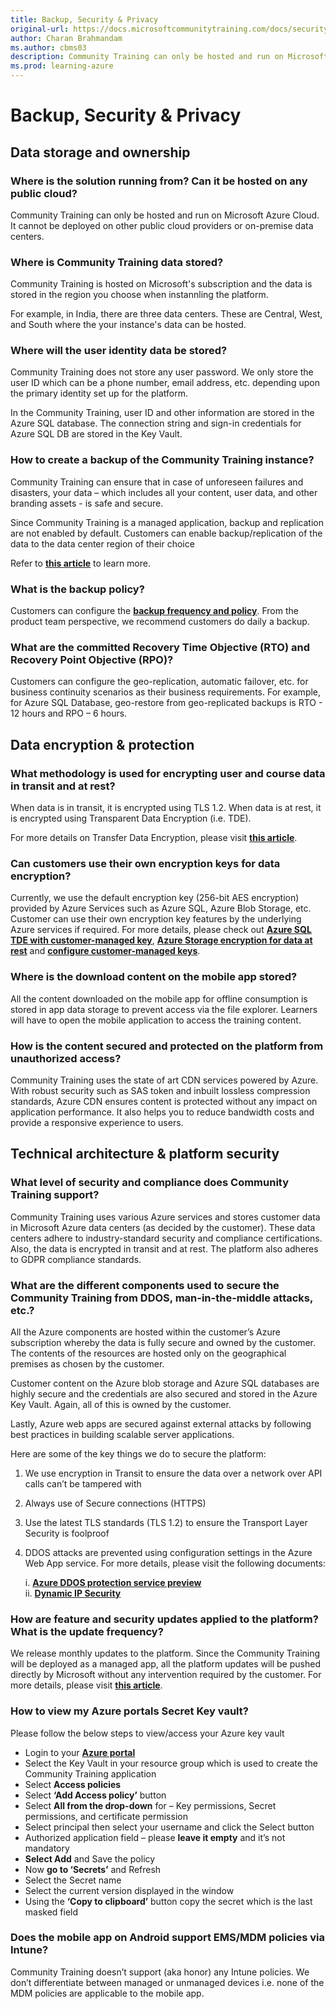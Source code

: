 ```yaml
---
title: Backup, Security & Privacy
original-url: https://docs.microsoftcommunitytraining.com/docs/security-and-privacy
author: Charan Brahmandam
ms.author: cbms03
description: Community Training can only be hosted and run on Microsoft Azure Cloud.  It cannot be deployed on other public cloud providers or on-premise data center.
ms.prod: learning-azure
---
```


# Backup, Security & Privacy

## Data storage and ownership

### Where is the solution running from? Can it be hosted on any public cloud?

Community Training can only be hosted and run on Microsoft Azure Cloud.  It cannot be deployed on other public cloud providers or on-premise data centers.

### Where is Community Training data stored?

Community Training is hosted on Microsoft's subscription and the data is stored in the region you choose when instannling the platform.

For example, in India, there are three data centers. These are Central, West, and South where the your instance's data can be hosted.

### Where will the user identity data be stored?

Community Training does not store any user password. We only store the user ID which can be a phone number, email address, etc. depending upon the primary identity set up for the platform.

In the Community Training, user ID and other information are stored in the Azure SQL database. The connection string and sign-in credentials for Azure SQL DB are stored in the Key Vault.

### How to create a backup of the Community Training instance?

Community Training can ensure that in case of unforeseen failures and disasters, your data – which includes all your content, user data, and other branding assets - is safe and secure.

Since Community Training is a managed application, backup and replication are not enabled by default. Customers can enable backup/replication of the data to the data center region of their choice

Refer to [**this article**](../infrastructure-management/configure-your-platform-infrastructure/business-continuity-and-disaster-recovery-for-your-platform-instance.md) to learn more.

### What is the backup policy?

Customers can configure the **[backup frequency and policy](/azure/backup/backup-azure-manage-vms#manage-backup-policy-for-a-vm)**. From the product team perspective, we recommend customers do daily a backup.  

### What are the committed Recovery Time Objective (RTO) and Recovery Point Objective (RPO)?

Customers can configure the geo-replication, automatic failover, etc. for business continuity scenarios as their business requirements. For example, for Azure SQL Database, geo-restore from geo-replicated backups is RTO - 12 hours and RPO – 6 hours.

## Data encryption & protection

### What methodology is used for encrypting user and course data in transit and at rest?

When data is in transit, it is encrypted using TLS 1.2. When data is at rest, it is encrypted using Transparent Data Encryption (i.e. TDE).

For more details on Transfer Data Encryption, please visit [**this article**](/sql/relational-databases/security/encryption/transparent-data-encryption?view=sql-server-ver15&preserve-view=true).

### Can customers use their own encryption keys for data encryption?

Currently, we use the default encryption key (256-bit AES encryption) provided by Azure Services such as Azure SQL, Azure Blob Storage, etc.  
Customer can use their own encryption key features by the underlying Azure services if required. For more details, please check out [**Azure SQL TDE with customer-managed key**](/azure/sql-database/transparent-data-encryption-byok-azure-sql), [**Azure Storage encryption for data at rest**](/azure/storage/common/storage-service-encryption) and [**configure customer-managed keys**](/azure/storage/common/storage-encryption-keys-portal).

### Where is the download content on the mobile app stored?

All the content downloaded on the mobile app for offline consumption is stored in app data storage to prevent access via the file explorer.  Learners will have to open the mobile application to access the training content.

### How is the content secured and protected on the platform from unauthorized access?

Community Training uses the state of art CDN services powered by Azure. With robust security such as SAS token and inbuilt lossless compression standards, Azure CDN ensures content is protected without any impact on application performance. It also helps you to reduce bandwidth costs and provide a responsive experience to users.



## Technical architecture & platform security
<!--

HIDING THIS AS THE PLATFORM IS NOW IN HOBO AND ITS RECOMMENDED THAT THE ARCHITECTURE SHOULD NOT BE EXPOSED
### What are the various technical components and Azure Services used in Community Training?

Here is the high-level architecture diagram of the Community Training:

![architecture diagram](../media/image%28307%29.png)

1. **Azure Web App** - The endpoint and the underlying service that hosts all application logic and provides a frontend for the website. This is designed using standard Model-View-Controller (MVC) architecture and built on the .NET framework.

2. **Azure Storage** - Azure Blob Storage is used within the Community Training for primarily storing the customer training content. This could be videos, pdf, or other supported formats.  

3. **Azure SQL Database** - Azure SQL Database is used to store the RDBMS structure of Community Training users and their corresponding pieces of training enlisted along with other application layer logic like reporting course completion for users and so on.

4. **Azure Media Services** - We leverage Azure Media Services to provide low-network bandwidth support along with encoding and streaming capabilities for video content.

5. **Identity** - Community Training supports multiple identity providers that are configurable. For example, in the case of phone authentication, the service sends an OTP and after the user provides the right code, it is subsequently validated on the service side.

6. **Mobile app** - The mobile app is built using Xamarin Forms and leverages the .NET framework to build a secure and high-quality app for ease of use by the end-user.

-->
### What level of security and compliance does Community Training support?

Community Training uses various Azure services and stores customer data in Microsoft Azure data centers (as decided by the customer). These data centers adhere to industry-standard security and compliance certifications. Also, the data is encrypted in transit and at rest. The platform also adheres to GDPR compliance standards.


<!--
### What is the service level agreement (SLA) provided by Community Training?

Community Training uses Azure services which provide robust, resilient, and failover mechanisms to provide high availability to users. The services are hosted in world-class Microsoft Azure data centers.

However, since we are in public preview there is no committed SLA provided for Community Training.
-->

### What are the different components used to secure the Community Training from DDOS, man-in-the-middle attacks, etc.?

All the Azure components are hosted within the customer’s Azure subscription whereby the data is fully secure and owned by the customer. The contents of the resources are hosted only on the geographical premises as chosen by the customer.

Customer content on the Azure blob storage and Azure SQL databases are highly secure and the credentials are also secured and stored in the Azure Key Vault. Again, all of this is owned by the customer.

Lastly, Azure web apps are secured against external attacks by following best practices in building scalable server applications.

Here are some of the key things we do to secure the platform:

1. We use encryption in Transit to ensure the data over a network over API calls can’t be tampered with

2. Always use of Secure connections (HTTPS)

3. Use the latest TLS standards (TLS 1.2) to ensure the Transport Layer Security is foolproof

4. DDOS attacks are prevented using configuration settings in the Azure Web App service. For more details, please visit the following documents:  

    i. [**Azure DDOS protection service preview**](https://azure.microsoft.com/services/ddos-protection/)  
    ii. [**Dynamic IP Security**](/iis/configuration/system.webserver/security/dynamicipsecurity/)

### How are feature and security updates applied to the platform? What is the update frequency?

We release monthly updates to the platform. Since the Community Training will be deployed as a managed app, all the platform updates will be pushed directly by Microsoft without any intervention required by the customer. For more details, please visit [**this article**](../infrastructure-management/install-your-platform-instance/installation-overview.md).

### How to view my Azure portals Secret Key vault?

Please follow the below steps to view/access your Azure key vault

* Login to your [**Azure portal**](https://portal.azure.com/)
* Select the Key Vault in your resource group which is used to create the Community Training application
* Select **Access policies**
* Select **‘Add Access policy’** button
* Select **All from the drop-down** for – Key permissions, Secret permissions, and certificate permission
* Select principal then select your username and click the Select button
* Authorized application field – please **leave it empty** and it’s not mandatory
* **Select Add** and Save the policy
* Now **go to ‘Secrets’** and Refresh
* Select the Secret name
* Select the current version displayed in the window
* Using the **‘Copy to clipboard’** button copy the secret which is the last masked field

### Does the mobile app on Android support EMS/MDM policies via Intune?

Community Training doesn’t support (aka honor) any Intune policies. We don’t differentiate between managed or unmanaged devices i.e. none of the MDM policies are applicable to the mobile app.
